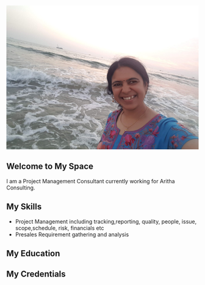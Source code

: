  ![Uma A](20201228_181659.jpg)

## Welcome to My Space
I am a Project Management Consultant currently working for Aritha Consulting.


## My Skills
- Project Management including tracking,reporting, quality, people, issue, scope,schedule, risk, financials etc
- Presales
Requirement gathering and analysis

## My Education



## My Credentials
